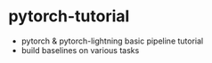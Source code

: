 # pytorch-tutorial
  - pytorch & pytorch-lightning basic pipeline tutorial
  - build baselines on various tasks
